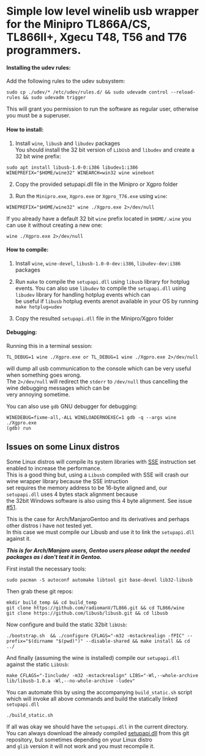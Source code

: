 # Simple low level winelib usb wrapper for the Minipro TL866A/CS, TL866II+, Xgecu T48, T56 and T76 programmers.


#### Installing the udev rules:
Add the following rules to the udev subsystem:   
```nohighlight
sudo cp ./udev/* /etc/udev/rules.d/ && sudo udevadm control --reload-rules && sudo udevadm trigger  
```
This will grant you permission to run the software as regular user, otherwise you must be a superuser.    

#### How to install:
1. Install `wine`, `libusb` and `libudev` packages   
You should install the 32 bit version of `LibUsb` and `libudev` and create a 32 bit wine prefix:   

```nohighlight
sudo apt install libusb-1.0-0:i386 libudev1:i386   
WINEPREFIX="$HOME/wine32" WINEARCH=win32 wine wineboot      
```

2. Copy the provided setupapi.dll file in the Minipro or Xgpro folder

3. Run the `Minipro.exe`, `Xgpro.exe` or `Xgpro_T76.exe` using `wine`:   
```nohighlight
WINEPREFIX="$HOME/wine32" wine ./Xgpro.exe 2>/dev/null
```
If you already have a default 32 bit `wine` prefix located in `$HOME/.wine` you can use it without creating a new one:   
```nohighlight
wine ./Xgpro.exe 2>/dev/null    
```

#### How to compile:
1. Install `wine`, `wine-devel`, `libusb-1.0-0-dev:i386`, `libudev-dev:i386` packages

2. Run `make` to compile the `setupapi.dll` using `libusb` library for hotplug events.
You can also use `libudev` to compile the `setupapi.dll` using `libudev` library for handling hotplug events which can    
be useful if `libusb` hotplug events arenot available in your OS by running `make hotplug=udev`   

3. Copy the resulted  `setupapi.dll` file in the Minipro/Xgpro folder


#### Debugging:
Running this in a terminal session:    
```nohighlight
TL_DEBUG=1 wine ./Xgpro.exe or TL_DEBUG=1 wine ./Xgpro.exe 2>/dev/null
```   
will dump all usb communication to the console which can be very useful when something goes wrong.   
The `2>/dev/null` will redirect the `stderr` to `/dev/null` thus cancelling the wine debugging messages which can be   
very annoying sometime.   

You can also use `gdb` GNU debugger for debugging:   
```nohighlight
WINEDEBUG=fixme-all,-ALL WINELOADERNOEXEC=1 gdb -q --args wine ./Xgpro.exe
(gdb) run
```

## Issues on some Linux distros
Some Linux distros will compile its system libraries with [SSE](https://en.wikipedia.org/wiki/Streaming_SIMD_Extensions) instruction set enabled to increase the performance.   
This is a good thing but, using a `Libusb` compiled with SSE will crash our wine wrapper library because the SSE intruction   
set requires the memory address to be 16-byte aligned and, our `setupapi.dll` uses 4 bytes stack alignment because   
the 32bit Windows software is also using this 4 byte alignment. See issue [#51](https://github.com/radiomanV/TL866/issues/51).      

This is the case for Arch/ManjaroGentoo and its derivatives and perhaps other distros i have not tested yet.   
In this case we must compile our Libusb and use it to link the `setupapi.dll` against it.   

**_This is for Arch/Manjaro users, Gentoo users please adapt the needed packages as i don't test it in Gentoo._**   

First install the necessary tools:
```
sudo pacman -S autoconf automake libtool git base-devel lib32-libusb
```

Then grab these git repos:
```
mkdir build_temp && cd build_temp
git clone https://github.com/radiomanV/TL866.git && cd TL866/wine
git clone https://github.com/libusb/libusb.git && cd libusb
```
Now configure and build the static 32bit `libUsb`:
```
./bootstrap.sh  && ./configure CFLAGS="-m32 -mstackrealign -fPIC" --prefix="$(dirname "$(pwd)")" --disable-shared && make install && cd ../
```
And finally (assuming the wine is installed) compile our `setupapi.dll`  against the static `LibUsb`:
```
make CFLAGS="-Iinclude/ -m32 -mstackrealign" LIBS="-Wl,--whole-archive lib/libusb-1.0.a -Wl,--no-whole-archive -ludev"
```
You can automate this by using the accompanying `build_static.sh` script    
which will invoke all above commands and build the statically linked `setupapi.dll`   
```
./build_static.sh
```

If all was okay we should have the `setupapi.dll` in the current directory.   
You can always download the already compiled [setupapi.dll](https://github.com/radiomanV/TL866/raw/refs/heads/master/wine32/setupapi.dll) from this git repository, but sometimes depending on your Linux distro   
and `glib` version it will not work and you must recompile it.   
